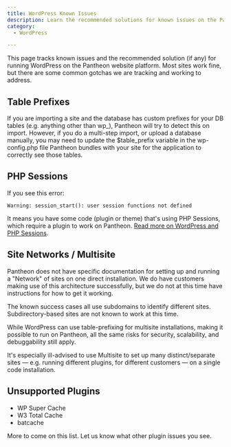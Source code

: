 ```yaml
---
title: WordPress Known Issues
description: Learn the recommended solutions for known issues on the Pantheon platform for Wordpress.
category:
  - WordPress

---
```


This page tracks known issues and the recommended solution (if any) for running WordPress on the Pantheon website platform. Most sites work fine, but there are some common gotchas we are tracking and working to address.

## Table Prefixes

If you are importing a site and the database has custom prefixes for your DB tables (e.g. anything other than wp\_), Pantheon will try to detect this on import. However, if you do a multi-step import, or upload a database manually, you may need to update the $table\_prefix variable in the wp-config.php file Pantheon bundles with your site for the application to correctly see those tables.

## PHP Sessions

If you see this error:

    Warning: session_start(): user session functions not defined

It means you have some code (plugin or theme) that's using PHP Sessions, which require a plugin to work on Pantheon. [Read more on WordPress and PHP Sessions](/docs/articles/wordpress/wordpress-and-php-sessions/).

## Site Networks / Multisite

Pantheon does not have specific documentation for setting up and running a "Network" of sites on one direct installation. We do have customers making use of this architecture successfully, but we do not at this time have instructions for how to get it working.

The known success cases all use subdomains to identify different sites. Subdirectory-based sites are not known to work at this time. 

While WordPress can use table-prefixing for multisite installations, making it possible to run on Pantheon, all the same risks for security, scalability, and debuggability still apply.

It's especially ill-advised to use Multisite to set up many distinct/separate sites — e.g. running different plugins, for different customers — on a single code installation.

## Unsupported Plugins

- WP Super Cache
- W3 Total Cache
- batcache

More to come on this list. Let us know what other plugin issues you see.
